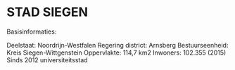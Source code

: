 # STAD SIEGEN

Basisinformaties:

Deelstaat: Noordrijn-Westfalen
Regering district: Arnsberg
Bestuurseenheid: Kreis Siegen-Wittgenstein
Oppervlakte: 114,7 km2 
Inwoners: 102.355 (2015)
Sinds 2012 universiteitsstad
